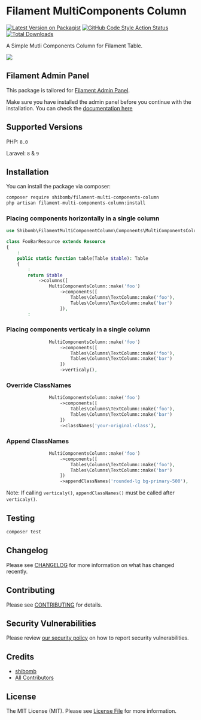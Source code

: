 # Filament MultiComponents Column

[![Latest Version on Packagist](https://img.shields.io/packagist/v/shibomb/filament-multi-components-column.svg?style=flat-square)](https://packagist.org/packages/shibomb/filament-multi-components-column)
[![GitHub Code Style Action Status](https://img.shields.io/github/actions/workflow/status/shibomb/filament-multi-components-column/php-cs-fixer.yml?branch=main&style=flat-square)](https://github.com/shibomb/filament-multi-components-column/actions/workflows/php-cs-fixer.yml?query=branch%3Amain++)
[![Total Downloads](https://img.shields.io/packagist/dt/shibomb/filament-multi-components-column.svg?style=flat-square)](https://packagist.org/packages/shibomb/filament-multi-components-column)

A Simple Mutli Components Column for Filament Table.

![](./art/screen1.png)

## Filament Admin Panel

This package is tailored for [Filament Admin Panel](https://filamentphp.com/).

Make sure you have installed the admin panel before you continue with the installation. You can check the [documentation here](https://filamentphp.com/docs/admin)

## Supported Versions

PHP: `8.0`

Laravel: `8` & `9`

## Installation

You can install the package via composer:

```bash
composer require shibomb/filament-multi-components-column
php artisan filament-multi-components-column:install
```

### Placing components horizontally in a single column

```php
use Shibomb\FilamentMultiComponentColumn\Components\MultiComponentsColumn;

class FooBarResource extends Resource
{
    :
    public static function table(Table $table): Table
    {
        :
        return $table
            ->columns([
                MultiComponentsColumn::make('foo')
                    ->components([
                        Tables\Columns\TextColumn::make('foo'),
                        Tables\Columns\TextColumn::make('bar')
                    ]),
        :
```

### Placing components verticaly in a single column

```php
                MultiComponentsColumn::make('foo')
                    ->components([
                        Tables\Columns\TextColumn::make('foo'),
                        Tables\Columns\TextColumn::make('bar')
                    ])
                    ->verticaly(),
```

### Override ClassNames

```php
                MultiComponentsColumn::make('foo')
                    ->components([
                        Tables\Columns\TextColumn::make('foo'),
                        Tables\Columns\TextColumn::make('bar')
                    ])
                    ->classNames('your-original-class'),
```

### Append ClassNames

```php
                MultiComponentsColumn::make('foo')
                    ->components([
                        Tables\Columns\TextColumn::make('foo'),
                        Tables\Columns\TextColumn::make('bar')
                    ])
                    ->appendClassNames('rounded-lg bg-primary-500'),
```

Note: If calling `verticaly()`, `appendClassNames()` must be called after `verticaly()`.

## Testing

```bash
composer test
```

## Changelog

Please see [CHANGELOG](CHANGELOG.md) for more information on what has changed recently.

## Contributing

Please see [CONTRIBUTING](.github/CONTRIBUTING.md) for details.

## Security Vulnerabilities

Please review [our security policy](../../security/policy) on how to report security vulnerabilities.

## Credits

-   [shibomb](https://github.com/shibomb)
-   [All Contributors](../../contributors)

## License

The MIT License (MIT). Please see [License File](LICENSE.md) for more information.
